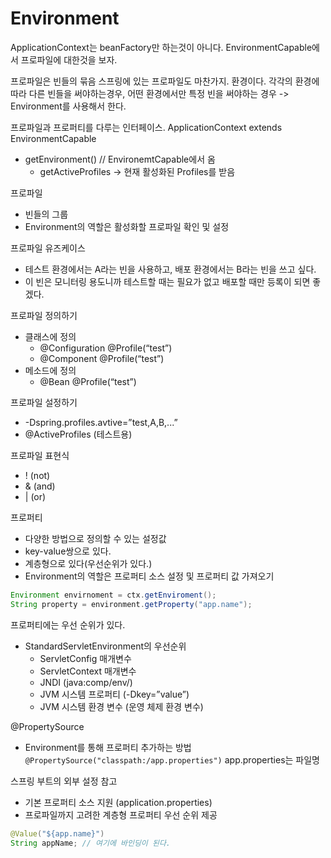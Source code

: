 # Environment

ApplicationContext는 beanFactory만 하는것이 아니다.
EnvironmentCapable에서 프로파일에 대한것을 보자.

프로파일은 빈들의 묶음
스프링에 있는 프로파일도 마찬가지. 환경이다.
각각의 환경에 따라 다른 빈들을 써야하는경우, 어떤 환경에서만 특정 빈을 써야하는 경우 -> Environment를 사용해서 한다.

프로파일과 프로퍼티를 다루는 인터페이스.
ApplicationContext extends EnvironmentCapable

* getEnvironment() // EnvironemtCapable에서 옴
  * getActiveProfiles -> 현재 활성화된 Profiles를 받음

프로파일

* 빈들의 그룹
* Environment의 역할은 활성화할 프로파일 확인 및 설정

프로파일 유즈케이스

* 테스트 환경에서는 A라는 빈을 사용하고, 배포 환경에서는 B라는 빈을 쓰고 싶다.
* 이 빈은 모니터링 용도니까 테스트할 때는 필요가 없고 배포할 때만 등록이 되면 좋겠다.

프로파일 정의하기

* 클래스에 정의
  * @Configuration @Profile(“test”)
  * @Component @Profile(“test”)
* 메소드에 정의
  * @Bean @Profile(“test”)

프로파일 설정하기

* -Dspring.profiles.avtive=”test,A,B,...”
* @ActiveProfiles (테스트용)

프로파일 표현식

* ! (not)
* & (and)
* | (or)

프로퍼티

* 다양한 방법으로 정의할 수 있는 설정값
* key-value쌍으로 있다.
* 계층형으로 있다(우선순위가 있다.)
* Environment의 역할은 프로퍼티 소스 설정 및 프로퍼티 값 가져오기

```java
Environment envirnoment = ctx.getEnviroment();
String property = environment.getProperty("app.name");
```

프로퍼티에는 우선 순위가 있다.

* StandardServletEnvironment의 우선순위
  * ServletConfig 매개변수
  * ServletContext 매개변수
  * JNDI (java:comp/env/)
  * JVM 시스템 프로퍼티 (-Dkey=”value”)
  * JVM 시스템 환경 변수 (운영 체제 환경 변수)

@PropertySource

* Environment를 통해 프로퍼티 추가하는 방법 ``@PropertySource("classpath:/app.properties")`` app.properties는 파일명

스프링 부트의 외부 설정 참고

* 기본 프로퍼티 소스 지원 (application.properties)
* 프로파일까지 고려한 계층형 프로퍼티 우선 순위 제공

```java
@Value("${app.name}")
String appName; // 여기에 바인딩이 된다.
```

